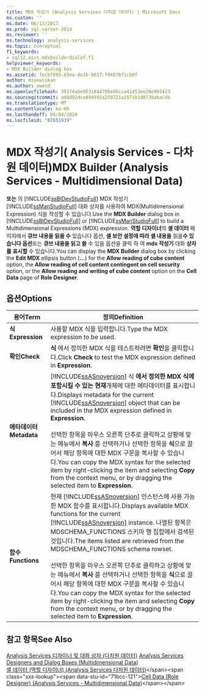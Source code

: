 ```yaml
---
title: MDX 작성기 (Analysis Services 다차원 데이터) | Microsoft Docs
ms.custom: ''
ms.date: 06/13/2017
ms.prod: sql-server-2014
ms.reviewer: ''
ms.technology: analysis-services
ms.topic: conceptual
f1_keywords:
- sql12.asvs.mdxbuilderdialof.f1
helpviewer_keywords:
- MDX Builder dialog box
ms.assetid: fecbf093-65ea-4e1b-b637-f04876f1cb0f
author: minewiskan
ms.author: owend
ms.openlocfilehash: 391f4abe953184470be60cca41d53ee20e965423
ms.sourcegitcommit: ad4d92dce894592a259721a1571b1d8736abacdb
ms.translationtype: MT
ms.contentlocale: ko-KR
ms.lasthandoff: 08/04/2020
ms.locfileid: "87651939"
---
```

# <a name="mdx-builder-analysis-services---multidimensional-data"></a><span data-ttu-id="71bcc-102">MDX 작성기( Analysis Services - 다차원 데이터)</span><span class="sxs-lookup"><span data-stu-id="71bcc-102">MDX Builder (Analysis Services - Multidimensional Data)</span></span>
  <span data-ttu-id="71bcc-103">**또는** 의 [!INCLUDE[ssBIDevStudioFull](../includes/ssbidevstudiofull-md.md)] MDX 작성기 [!INCLUDE[ssManStudioFull](../includes/ssmanstudiofull-md.md)] 대화 상자를 사용하여 MDX(Multidimensional Expression) 식을 작성할 수 있습니다.</span><span class="sxs-lookup"><span data-stu-id="71bcc-103">Use the **MDX Builder** dialog box in [!INCLUDE[ssBIDevStudioFull](../includes/ssbidevstudiofull-md.md)] or [!INCLUDE[ssManStudioFull](../includes/ssmanstudiofull-md.md)] to build a Multidimensional Expressions (MDX) expression.</span></span> <span data-ttu-id="71bcc-104">**역할 디자이너**의 **셀 데이터** 페이지에서 **큐브 내용을 읽을 수** 있습니다 옵션, **셀 보안 설정에 따라 셀 내용을** 읽을**수 있습니다 옵션**또는 **큐브 내용을 읽고 쓸** 수 있음 옵션을 클릭 하 여 **mdx 작성기** 대화 **상자를 표시할** 수 있습니다.</span><span class="sxs-lookup"><span data-stu-id="71bcc-104">You can display the **MDX Builder** dialog box by clicking the **Edit MDX** ellipsis button (**...**) for the **Allow reading of cube content** option, the **Allow reading of cell content contingent on cell security** option, or the **Allow reading and writing of cube content** option on the **Cell Data** page of **Role Designer**.</span></span>  
  
## <a name="options"></a><span data-ttu-id="71bcc-105">옵션</span><span class="sxs-lookup"><span data-stu-id="71bcc-105">Options</span></span>  
  
|<span data-ttu-id="71bcc-106">용어</span><span class="sxs-lookup"><span data-stu-id="71bcc-106">Term</span></span>|<span data-ttu-id="71bcc-107">정의</span><span class="sxs-lookup"><span data-stu-id="71bcc-107">Definition</span></span>|  
|----------|----------------|  
|<span data-ttu-id="71bcc-108">**식**</span><span class="sxs-lookup"><span data-stu-id="71bcc-108">**Expression**</span></span>|<span data-ttu-id="71bcc-109">사용할 MDX 식을 입력합니다.</span><span class="sxs-lookup"><span data-stu-id="71bcc-109">Type the MDX expression to be used.</span></span>|  
|<span data-ttu-id="71bcc-110">**확인**</span><span class="sxs-lookup"><span data-stu-id="71bcc-110">**Check**</span></span>|<span data-ttu-id="71bcc-111">**식** 에서 정의한 MDX 식을 테스트하려면 **확인**을 클릭합니다.</span><span class="sxs-lookup"><span data-stu-id="71bcc-111">Click **Check** to test the MDX expression defined in **Expression**.</span></span>|  
|<span data-ttu-id="71bcc-112">**메타데이터**</span><span class="sxs-lookup"><span data-stu-id="71bcc-112">**Metadata**</span></span>|<span data-ttu-id="71bcc-113">[!INCLUDE[ssASnoversion](../includes/ssasnoversion-md.md)] 식 **에서 정의한 MDX 식에 포함시킬 수 있는 현재**개체에 대한 메타데이터를 표시합니다.</span><span class="sxs-lookup"><span data-stu-id="71bcc-113">Displays metadata for the current [!INCLUDE[ssASnoversion](../includes/ssasnoversion-md.md)] object that can be included in the MDX expression defined in **Expression**.</span></span><br /><br /> <span data-ttu-id="71bcc-114">선택한 항목을 마우스 오른쪽 단추로 클릭하고 상황에 맞는 메뉴에서 **복사** 를 선택하거나 선택한 항목을 **식**으로 끌어서 해당 항목에 대한 MDX 구문을 복사할 수 있습니다.</span><span class="sxs-lookup"><span data-stu-id="71bcc-114">You can copy the MDX syntax for the selected item by right-clicking the item and selecting **Copy** from the context menu, or by dragging the selected item to **Expression**.</span></span>|  
|<span data-ttu-id="71bcc-115">**함수**</span><span class="sxs-lookup"><span data-stu-id="71bcc-115">**Functions**</span></span>|<span data-ttu-id="71bcc-116">현재 [!INCLUDE[ssASnoversion](../includes/ssasnoversion-md.md)] 인스턴스에 사용 가능한 MDX 함수를 표시합니다.</span><span class="sxs-lookup"><span data-stu-id="71bcc-116">Displays available MDX functions for the current [!INCLUDE[ssASnoversion](../includes/ssasnoversion-md.md)] instance.</span></span> <span data-ttu-id="71bcc-117">나열된 항목은 MDSCHEMA_FUNCTIONS 스키마 행 집합에서 검색된 것입니다.</span><span class="sxs-lookup"><span data-stu-id="71bcc-117">The items listed are retrieved from the MDSCHEMA_FUNCTIONS schema rowset.</span></span><br /><br /> <span data-ttu-id="71bcc-118">선택한 항목을 마우스 오른쪽 단추로 클릭하고 상황에 맞는 메뉴에서 **복사** 를 선택하거나 선택한 항목을 **식**으로 끌어서 해당 항목에 대한 MDX 구문을 복사할 수 있습니다.</span><span class="sxs-lookup"><span data-stu-id="71bcc-118">You can copy the MDX syntax for the selected item by right-clicking the item and selecting **Copy** from the context menu, or by dragging the selected item to **Expression**.</span></span>|  
  
## <a name="see-also"></a><span data-ttu-id="71bcc-119">참고 항목</span><span class="sxs-lookup"><span data-stu-id="71bcc-119">See Also</span></span>  
 <span data-ttu-id="71bcc-120">[Analysis Services 디자이너 및 대화 상자 &#40;다차원 데이터&#41;](analysis-services-designers-and-dialog-boxes-multidimensional-data.md) </span><span class="sxs-lookup"><span data-stu-id="71bcc-120">[Analysis Services Designers and Dialog Boxes &#40;Multidimensional Data&#41;](analysis-services-designers-and-dialog-boxes-multidimensional-data.md) </span></span>  
 <span data-ttu-id="71bcc-121">[셀 데이터 &#40;역할 디자이너&#41; &#40;Analysis Services 다차원 데이터&#41;](https://msdn.microsoft.com/library/ms177279(v=sql.120).aspx)</span><span class="sxs-lookup"><span data-stu-id="71bcc-121">[Cell Data &#40;Role Designer&#41; &#40;Analysis Services - Multidimensional Data&#41;](https://msdn.microsoft.com/library/ms177279(v=sql.120).aspx)</span></span>  
  
  
